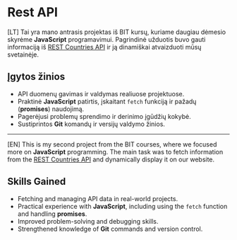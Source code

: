 # Rest API

[LT]
Tai yra mano antrasis projektas iš BIT kursų, kuriame daugiau dėmesio skyrėme **JavaScript** programavimui. Pagrindinė užduotis buvo gauti informaciją iš [REST Countries API](https://restcountries.com/) ir ją dinamiškai atvaizduoti mūsų svetainėje.

## Įgytos žinios

- API duomenų gavimas ir valdymas realiuose projektuose.
- Praktinė **JavaScript** patirtis, įskaitant `fetch` funkciją ir pažadų (**promises**) naudojimą.
- Pagerėjusi problemų sprendimo ir derinimo įgūdžių kokybė.
- Sustiprintos **Git** komandų ir versijų valdymo žinios.

---
[EN]
This is my second project from the BIT courses, where we focused more on **JavaScript** programming. The main task was to fetch information from the [REST Countries API](https://restcountries.com/) and dynamically display it on our website.

## Skills Gained

- Fetching and managing API data in real-world projects.
- Practical experience with **JavaScript**, including using the `fetch` function and handling **promises**.
- Improved problem-solving and debugging skills.
- Strengthened knowledge of **Git** commands and version control.

